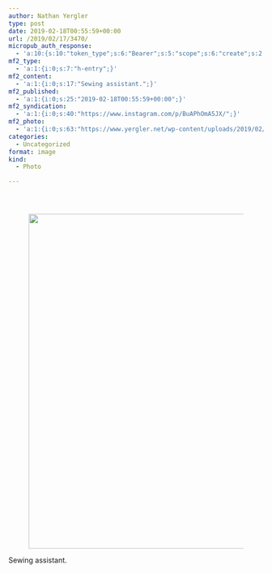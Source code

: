 ```yaml
---
author: Nathan Yergler
type: post
date: 2019-02-18T00:55:59+00:00
url: /2019/02/17/3470/
micropub_auth_response:
  - 'a:10:{s:10:"token_type";s:6:"Bearer";s:5:"scope";s:6:"create";s:2:"me";s:24:"https://www.yergler.net/";s:9:"issued_by";s:51:"https://www.yergler.net/wp-json/indieauth/1.0/token";s:9:"client_id";s:24:"https://ownyourgram.com/";s:11:"client_name";s:11:"OwnYourGram";s:11:"client_icon";s:35:"https://ownyourgram.com/favicon.ico";s:9:"issued_at";i:1548307572;s:4:"user";i:2;s:13:"last_accessed";i:1550451948;}'
mf2_type:
  - 'a:1:{i:0;s:7:"h-entry";}'
mf2_content:
  - 'a:1:{i:0;s:17:"Sewing assistant.";}'
mf2_published:
  - 'a:1:{i:0;s:25:"2019-02-18T00:55:59+00:00";}'
mf2_syndication:
  - 'a:1:{i:0;s:40:"https://www.instagram.com/p/BuAPhOmA5JX/";}'
mf2_photo:
  - 'a:1:{i:0;s:63:"https://www.yergler.net/wp-content/uploads/2019/02/igI2KcCF.jpg";}'
categories:
  - Uncategorized
format: image
kind:
  - Photo

---
```

<section class="response"> <header> </header> 

<div data-carousel-extra='{"blog_id":1,"permalink":"https:\/\/www.yergler.net\/2019\/02\/17\/3470\/"}' id='gallery-12' class='gallery galleryid-3470 gallery-columns-1 gallery-size-large'>
  <figure class='gallery-item'> 
  
  <div class='gallery-icon landscape'>
    <a href='https://www.yergler.net/wp-content/uploads/2019/02/igI2KcCF.jpg'><img width="660" height="660" src="https://www.yergler.net/wp-content/uploads/2019/02/igI2KcCF-1024x1024.jpg" class="attachment-large size-large u-photo" alt="" loading="lazy" srcset="https://www.yergler.net/wp-content/uploads/2019/02/igI2KcCF-1024x1024.jpg 1024w, https://www.yergler.net/wp-content/uploads/2019/02/igI2KcCF-150x150.jpg 150w, https://www.yergler.net/wp-content/uploads/2019/02/igI2KcCF-300x300.jpg 300w, https://www.yergler.net/wp-content/uploads/2019/02/igI2KcCF-768x768.jpg 768w, https://www.yergler.net/wp-content/uploads/2019/02/igI2KcCF-800x800.jpg 800w, https://www.yergler.net/wp-content/uploads/2019/02/igI2KcCF-50x50.jpg 50w, https://www.yergler.net/wp-content/uploads/2019/02/igI2KcCF.jpg 1080w" sizes="(max-width: 660px) 100vw, 660px" data-attachment-id="3471" data-permalink="https://www.yergler.net/2019/02/17/3470/igi2kccf/" data-orig-file="https://www.yergler.net/wp-content/uploads/2019/02/igI2KcCF.jpg" data-orig-size="1080,1080" data-comments-opened="0" data-image-meta="{&quot;aperture&quot;:&quot;0&quot;,&quot;credit&quot;:&quot;&quot;,&quot;camera&quot;:&quot;&quot;,&quot;caption&quot;:&quot;&quot;,&quot;created_timestamp&quot;:&quot;0&quot;,&quot;copyright&quot;:&quot;&quot;,&quot;focal_length&quot;:&quot;0&quot;,&quot;iso&quot;:&quot;0&quot;,&quot;shutter_speed&quot;:&quot;0&quot;,&quot;title&quot;:&quot;&quot;,&quot;orientation&quot;:&quot;0&quot;}" data-image-title="igI2KcCF" data-image-description="" data-image-caption="" data-medium-file="https://www.yergler.net/wp-content/uploads/2019/02/igI2KcCF-300x300.jpg" data-large-file="https://www.yergler.net/wp-content/uploads/2019/02/igI2KcCF-1024x1024.jpg" /></a>
  </div></figure>
</div></section> 

Sewing assistant.